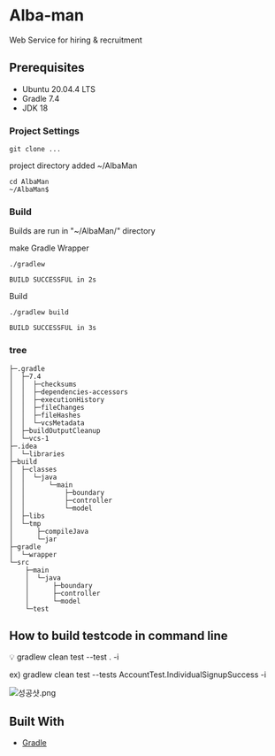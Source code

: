 # Alba-man
Web Service for hiring & recruitment 



## Prerequisites

- Ubuntu 20.04.4 LTS
- Gradle 7.4
- JDK 18


### Project Settings

```
git clone ...
```

project directory added ~/AlbaMan

```
cd AlbaMan
~/AlbaMan$

```


### Build
Builds are run in "~/AlbaMan/" directory

make Gradle Wrapper

```
./gradlew

BUILD SUCCESSFUL in 2s

```

Build

```
./gradlew build

BUILD SUCCESSFUL in 3s

```

### tree

```
├─.gradle
│  ├─7.4
│  │  ├─checksums
│  │  ├─dependencies-accessors
│  │  ├─executionHistory
│  │  ├─fileChanges
│  │  ├─fileHashes
│  │  └─vcsMetadata
│  ├─buildOutputCleanup
│  └─vcs-1
├─.idea
│  └─libraries
├─build
│  ├─classes
│  │  └─java
│  │      └─main
│  │          ├─boundary
│  │          ├─controller
│  │          └─model
│  ├─libs
│  └─tmp
│      ├─compileJava
│      └─jar
├─gradle
│  └─wrapper
└─src
    ├─main
    │  └─java
    │      ├─boundary
    │      ├─controller
    │      └─model
    └─test
```


## How to build testcode in command line

<aside>
💡 gradlew clean test --test <testcode class name>.<testcode method name> -i

</aside>

ex) gradlew clean test --tests AccountTest.IndividualSignupSuccess -i

![성공샷.png](https://s3-us-west-2.amazonaws.com/secure.notion-static.com/27994d61-41aa-4fda-ad22-261ae025048a/%EC%84%B1%EA%B3%B5%EC%83%B7.png)



## Built With

* [Gradle](https://gradle.org/)
